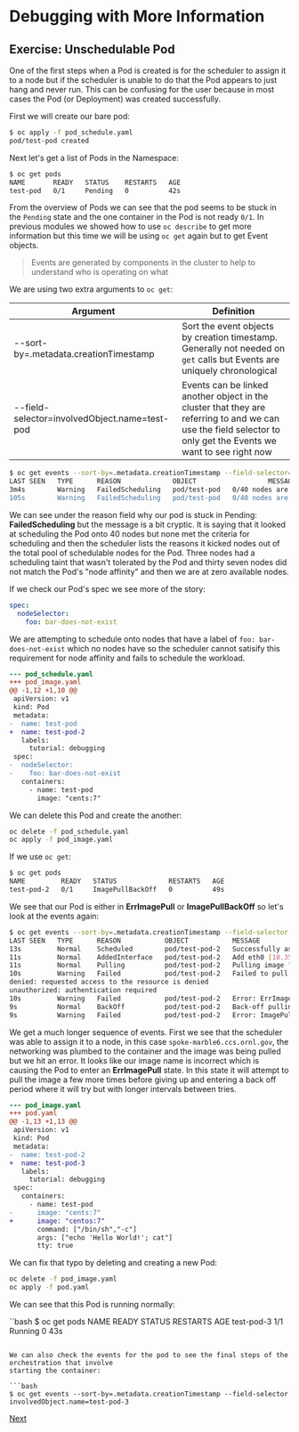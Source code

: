 # Debugging with More Information

## Exercise: Unschedulable Pod

One of the first steps when a Pod is created is for the scheduler to assign it to a
node but if the scheduler is unable to do that the Pod appears to just hang and never
run. This can be confusing for the user because in most cases the Pod (or Deployment)
was created successfully.

First we will create our bare pod:

```bash
$ oc apply -f pod_schedule.yaml
pod/test-pod created
```

Next let's get a list of Pods in the Namespace:

```bash
$ oc get pods
NAME       READY   STATUS    RESTARTS   AGE
test-pod   0/1     Pending   0          42s
```

From the overview of Pods we can see that the pod seems to be stuck in the `Pending` state
and the one container in the Pod is not ready `0/1`. In previous modules we showed how to
use `oc describe` to get more information but this time we will be using `oc get` again
but to get Event objects.

> Events are generated by components in the cluster to help to understand who is operating on what

We are using two extra arguments to `oc get`:

| Argument | Definition |
| --- | --- |
| --sort-by=.metadata.creationTimestamp | Sort the event objects by creation timestamp. Generally not needed on `get` calls but Events are uniquely chronological |
| --field-selector=involvedObject.name=test-pod | Events can be linked another object in the cluster that they are referring to and we can use the field selector to only get the Events we want to see right now |

```bash
$ oc get events --sort-by=.metadata.creationTimestamp --field-selector=involvedObject.name=test-pod
LAST SEEN   TYPE      REASON             OBJECT                  MESSAGE
3m4s        Warning   FailedScheduling   pod/test-pod   0/40 nodes are available: 3 node(s) had taint {node-role.kubernetes.io/master: }, that the pod didn't tolerate, 37 node(s) didn't match Pod's node affinity.
105s        Warning   FailedScheduling   pod/test-pod   0/40 nodes are available: 3 node(s) had taint {node-role.kubernetes.io/master: }, that the pod didn't tolerate, 37 node(s) didn't match Pod's node affinity.
```

We can see under the reason field why our pod is stuck in Pending: **FailedScheduling** but
the message is a bit cryptic. It is saying that it looked at scheduling the Pod onto 40 nodes
but none met the criteria for scheduling and then the scheduler lists the reasons it kicked
nodes out of the total pool of schedulable nodes for the Pod. Three nodes had a scheduling
taint that wasn't tolerated by the Pod and thirty seven nodes did not match the Pod's
"node affinity" and then we are at zero available nodes.

If we check our Pod's spec we see more of the story:

```yaml
spec:
  nodeSelector:
    foo: bar-does-not-exist
```

We are attempting to schedule onto nodes that have a label of `foo: bar-does-not-exist` which
no nodes have so the scheduler cannot satisify this requirement for node affinity and fails
to schedule the workload.

```diff
--- pod_schedule.yaml
+++ pod_image.yaml
@@ -1,12 +1,10 @@
 apiVersion: v1
 kind: Pod
 metadata:
-  name: test-pod
+  name: test-pod-2
   labels:
     tutorial: debugging
 spec:
-  nodeSelector:
-    foo: bar-does-not-exist
   containers:
     - name: test-pod
       image: "cents:7"
```

We can delete this Pod and create the another:

```bash
oc delete -f pod_schedule.yaml
oc apply -f pod_image.yaml
```

If we use `oc get`:

```bash
$ oc get pods
NAME         READY   STATUS             RESTARTS   AGE
test-pod-2   0/1     ImagePullBackOff   0          49s
```

We see that our Pod is either in **ErrImagePull** or **ImagePullBackOff** so let's look at
the events again:

```bash
$ oc get events --sort-by=.metadata.creationTimestamp --field-selector involvedObject.name=test-pod-2
LAST SEEN   TYPE      REASON           OBJECT           MESSAGE
13s         Normal    Scheduled        pod/test-pod-2   Successfully assigned stf042/test-pod-2 to spoke-marble6.ccs.ornl.gov
11s         Normal    AddedInterface   pod/test-pod-2   Add eth0 [10.35.14.135/23]
11s         Normal    Pulling          pod/test-pod-2   Pulling image "cents:7"
10s         Warning   Failed           pod/test-pod-2   Failed to pull image "cents:7": rpc error: code = Unknown desc = Error reading manifest 7 in docker.io/library/cents: errors:
denied: requested access to the resource is denied
unauthorized: authentication required
10s         Warning   Failed           pod/test-pod-2   Error: ErrImagePull
9s          Normal    BackOff          pod/test-pod-2   Back-off pulling image "cents:7"
9s          Warning   Failed           pod/test-pod-2   Error: ImagePullBackOff
```

We get a much longer sequence of events. First we see that the scheduler was able to assign it to
a node, in this case `spoke-marble6.ccs.ornl.gov`, the networking was plumbed to the container and
the image was being pulled but we hit an error. It looks like our image name is incorrect which is
causing the Pod to enter an **ErrImagePull** state. In this state it will attempt to pull the image
a few more times before giving up and entering a back off period where it will try but with longer
intervals between tries.

```diff
--- pod_image.yaml
+++ pod.yaml
@@ -1,13 +1,13 @@
 apiVersion: v1
 kind: Pod
 metadata:
-  name: test-pod-2
+  name: test-pod-3
   labels:
     tutorial: debugging
 spec:
   containers:
     - name: test-pod
-      image: "cents:7"
+      image: "centos:7"
       command: ["/bin/sh","-c"]
       args: ["echo 'Hello World!'; cat"]
       tty: true
```

We can fix that typo by deleting and creating a new Pod:

```bash
oc delete -f pod_image.yaml
oc apply -f pod.yaml
```

We can see that this Pod is running normally:

``bash
$ oc get pods
NAME         READY   STATUS    RESTARTS   AGE
test-pod-3   1/1     Running   0          43s
```

We can also check the events for the pod to see the final steps of the orchestration that involve
starting the container:

```bash
$ oc get events --sort-by=.metadata.creationTimestamp --field-selector involvedObject.name=test-pod-3
```

[Next](03_debug.md)
